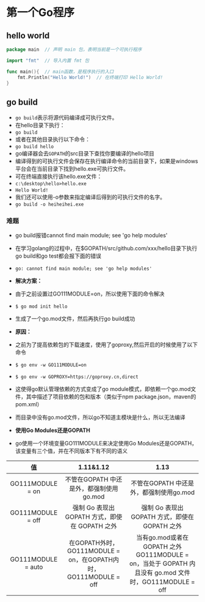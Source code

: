 # 第一个Go程序

## hello world

```go
package main  // 声明 main 包，表明当前是一个可执行程序

import "fmt"  // 导入内置 fmt 包

func main(){  // main函数，是程序执行的入口
    fmt.Println("Hello World!")  // 在终端打印 Hello World!
}
```

## go build

- `go build`表示将源代码编译成可执行文件。
- 在hello目录下执行：
- `go build`
- 或者在其他目录执行以下命令：
- `go build hello`
- go编译器会去`GOPATH`的src目录下查找你要编译的hello项目
- 编译得到的可执行文件会保存在执行编译命令的当前目录下，如果是windows平台会在当前目录下找到hello.exe可执行文件。
- 可在终端直接执行该hello.exe文件：
- `c:\desktop\hello>hello.exe`
- `Hello World!`
- 我们还可以使用-o参数来指定编译后得到的可执行文件的名字。
- `go build -o heiheihei.exe`

### 难题

- go build报错cannot find main module; see 'go help modules'

- 在学习golang的过程中，在$GOPATH/src/github.com/xxx/hello目录下执行go build和go test都会报下面的错误
- `go: cannot find main module; see 'go help modules'`

- **解决方案：**
- 由于之前设置过GO111MODULE=on，所以使用下面的命令解决
- `$ go mod init hello`
- 生成了一个go.mod文件，然后再执行go build成功

- **原因：**
- 之前为了提高依赖包的下载速度，使用了goproxy,然后开启的时候使用了以下命令
- `$ go env -w GO111MODULE=on`
- `$ go env -w GOPROXY=https://goproxy.cn,direct`
- 这使得go默认管理依赖的方式变成了go module模式，即依赖一个go.mod文件，其中描述了项目依赖的包和版本（类似于npm package.json，maven的pom.xml）
- 而目录中没有go.mod文件，所以go不知道主模块是什么，所以无法编译

- **使用Go Modules还是GOPATH**
- go使用一个环境变量GO111MODULE来决定使用Go Modules还是GOPATH，该变量有三个值，并在不同版本下有不同的语义

| 值 | 1.11&1.12 | 1.13 |
| :----: | :----: | :----: |
| GO111MODULE = on | 不管在GOPATH 中还是外，都强制使用go.mod | 不管在GOPATH 中还是外，都强制使用go.mod |
| GO111MODULE = off | 强制 Go 表现出 GOPATH 方式，即使在 GOPATH 之外 | 强制 Go 表现出 GOPATH 方式，即使在 GOPATH 之外 |
| GO111MODULE = auto | 在GOPATH外时，GO111MODULE = on，在GOPATH内时，GO111MODULE = off | 当有go.mod或者在GOPATH 之外GO111MODULE = on，当处于 GOPATH 内且没有 go.mod 文件时，GO111MODULE = off |

